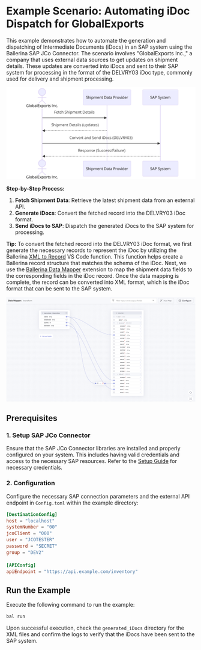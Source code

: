 # Example Scenario: Automating iDoc Dispatch for GlobalExports

This example demonstrates how to automate the generation and dispatching of Intermediate Documents (iDocs) in an SAP system using the Ballerina SAP JCo Connector.
The scenario involves "GlobalExports Inc.," a company that uses external data sources to get updates on shipment details. These updates are converted into iDocs and sent to their SAP system for processing in the format of the DELVRY03 iDoc type, commonly used for delivery and shipment processing.

![Overview](./resources/docs_images/diagram.png)

**Step-by-Step Process:**

1. **Fetch Shipment Data**: Retrieve the latest shipment data from an external API.
2. **Generate iDocs**: Convert the fetched record into the DELVRY03 iDoc format.
3. **Send iDocs to SAP**: Dispatch the generated iDocs to the SAP system for processing.

**Tip:** To convert the fetched record into the DELVRY03 iDoc format, we first generate the necessary records to represent the iDoc by utilizing the Ballerina [XML to Record](https://ballerina.io/learn/by-example/xml-to-record-conversion/) VS Code function. This function helps create a Ballerina record structure that matches the schema of the iDoc. Next, we use the [Ballerina Data Mapper](https://ballerina.io/learn/vs-code-extension/implement-the-code/data-mapper/) extension to map the shipment data fields to the corresponding fields in the iDoc record. Once the data mapping is complete, the record can be converted into XML format, which is the iDoc format that can be sent to the SAP system.

![Data Mapper Screenshot](./resources/docs_images/data_mapper.png)

## Prerequisites

### 1. Setup SAP JCo Connector

Ensure that the SAP JCo Connector libraries are installed and properly configured on your system. This includes having valid credentials and access to the necessary SAP resources. Refer to the [Setup Guide](../../README.md) for necessary credentials.

### 2. Configuration

Configure the necessary SAP connection parameters and the external API endpoint in `Config.toml` within the example directory:

```toml
[DestinationConfig]
host = "localhost"
systemNumber = "00"
jcoClient = "000"
user = "JCOTESTER"
password = "SECRET"
group = "DEV2"

[APIConfig]
apiEndpoint = "https://api.example.com/inventory"
```

## Run the Example

Execute the following command to run the example:

```bash
bal run
```

Upon successful execution, check the `generated_iDocs` directory for the XML files and confirm the logs to verify that the iDocs have been sent to the SAP system.